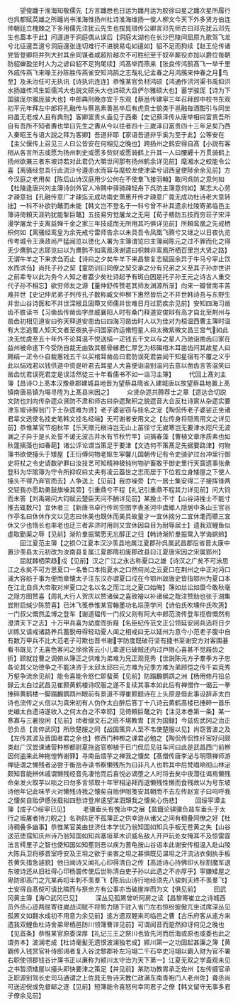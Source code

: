 <!-- { "loadSidebar": true } -->
　　望俊躔于淮海知敬儒先【方言躔厯也日运为躔月运为胶徐曰星之躔次星所履行也呉都赋英雄之所躔尚书淮海惟扬州杜诗淮海维扬一俊人栁文今天下外多贤方伯连帅朝廷立槐棘之下多用儒先注犹云先生也按晁错传公卿言邓先师古曰邓先犹云邓先生也葢本于此】问邅道于洞庭偶从误后【洞庭太湖也在长沙巴陵间屈原九歌驾飞龙兮北征邅吾道兮洞庭邅张连切难行不进貌易屯如邅如】貂不足而狗续【赵王伦传诸党皆登卿将并列大封其余同谋者咸超阶越次不可胜纪至于奴卒厮役亦加以爵位毎朝防貂蝉盈坐时人为之谚曰貂不足狗尾续】鸿髙举而燕来【张良传鸿鹄髙飞一举千里外戚传燕飞来喙王孙陈胜传燕雀安知鸿鹄之志哉礼记孟春之月鸿鴈来仲春之月鸟至】及未治任可无执讯【诗执讯连连】恭惟某官负材鸿硕【鸿通作洪河渠书禹抑洪水扬雄传鸿生钜儒鸿大也説文硕头大也诗硕大且俨尔雅硕大也】蓄学骏厐【诗为下国骏厐尔雅厐骏大也】中郎典刑晚亦宜于东观【蔡邕传建寜三年召拜郎中校书东观初平元年拜左中郎将孔融传与蔡邕素善邕卒后有虎贲士貌类于邕融毎酒酣引与同坐曰虽无老成人且有典刑】客卿富贵乆盍见于西秦【史记蔡泽传从唐举相曰富贵吾所自有吾所不知者夀也举曰先生之夀从今以往者四十三嵗泽曰富贵四十三年足矣乃西入秦昭王与语大説之拜为客卿】吾道非耶【家语吾道非乎奚为至于此】公等安在【主父偃传上召见三人曰公皆安在何相见之晚也】跨扬州之鹤安得自髙【小説有客相从各言所志或愿为扬州刺史或愿多赀财或愿骑鹤上升其一人曰腰纒十万贯骑鹤上扬州欲兼三者东坡诗若对此君仍大嚼世间那有扬州鹤余详见前】麾湘水之蛟能令公喜【离骚经忽吾行此流沙兮遵赤水而容与麾蛟龙使津梁兮诏西皇使陟余余见前】方今汉庭之老用矣【陈后山诗汉庭用少公何在不使羣飞接羽翰】敢问呉防之意何如【杜陵逢唐兴刘主簿诗剑外官人冷闗中驿骑疎轻舟下呉防主簿意何如】某志大心劳才疎意拙【孔融传意广才疎迄无成功南史萧惠开传才疎意广竟无成功杜诗老大意转拙】一科不补欲钓鼇而未能【韩文岂不登名于一科兮曾不补其遗余杜陵寄弟临邑主簿诗倚頼天涯钓犹能掣巨鼇】五技易穷觉屠龙之无用【荀子梧防五技而穷荘子宋泙漫学屠龙于支离益殚千金之家三年技成而无所用其巧俱详见前】所頼鸾凰之先戒栖枳何如【离骚经鸾皇为余先戒兮雷师告余以未具吾令凤凰飞腾兮又继之以日夜仇览传考城令王涣政尚严猛闻览以徳化人署为主簿谓览曰主簿闻陈元之过不罪而化之得无少鹰鹯之志耶览曰以为鹰鹯不如鸾鳯涣谢遣曰枳棘非鸾鳯所栖百里岂大贤之路】无谓牛羊之下来求刍而止【诗曰之夕矣牛羊下来昌黎复志赋固余异于牛马兮寜止饮水而求刍】尚托子孙之契【童防训曰同僚之契交承之分有兄弟之义至其子孙亦世讲之前辈专以此为务今人知之者葢少矣杜诗起予有斑白因是托子孙王元之诗古人重交代子孙不相忘】欲穷师友之源【董仲舒传赞老其师友渊源所渐】向来一瓣曾南丰苦难并世【史记仲尼弟子列传孔子数称臧文仲栁下惠然皆后之不并世韩诗吾与东野生并世山谷诗医和不并世深根且固蔕又师儒并世难日月过箭疾余见前】安知四海习凿齿不胜读书【习凿齿传凿齿字彦威襄阳人时有桑门释道安俊辩有高才自北至荆州与凿齿初相见道安曰弥天释道安凿齿曰四海习凿齿时人以为佳对为桓温西曹主簿时温有大志追蜀人知天文者至夜执手问国家祚运脩短星人曰太微紫微文昌三宫气如此决无忧虞至五十年外不论耳温不悦送绢一疋钱五千文以与之星人乃驰诣凿齿曰家在益州被命逺下今受防自裁无由致其骸骨縁君仁厚乞为标碣棺木耳凿齿问其故星人曰赐绢一疋令仆自裁惠钱五千以买棺耳凿齿曰君防误死君尝闻干知星宿有不覆之义乎此以绢戏君以钱供道中资是听君去耳星人大喜便诣温别温问去意以凿齿言答温笑曰凿齿忧君误死君定是误活然徒三十年看儒书不如一诣习主簿】
　　代回上髙刘主簿【昌诗○上髙本汉豫章郡建城县地晋为望蔡县隋省入建城唐以故望蔡县地置上髙镇南唐易镇为塲寻陞为上髙县宋因之】
　　众贤杂遝共腾荐士之章【遝达合切説文防也刘向传杂遝众贤防不肃和师古曰杂遝聚积之貌遝音大合反杜诗賔从杂遝实要津东坡诗醉翁门下士杂遝难为贤】老子婆娑窃与挂名之宠【陶侃传老子婆娑正坐诸君辈文选使名挂史笔韩文挂名经端】无可谢者安用文之【左传身将隠焉用文之详见前】恭惟某官节抱秋竿【乐天赠元稹诗岂无山上苖径寸无嵗寒岂无要津水咫尺无波澜之子异于是乆处誓不谖无波古井水有节秋竹竿】词摛春藻【曹植文章序质素也如秋蓬摛藻也如春葩】诸公评论谓当策足于要津【文选何不策髙足先据要路津】何物簿书欲使擡头于矮屋【王衍傅何物老妪生寜馨儿国朝传记有令史骑驴过台冲里行御史将杖之令史请数驴罪曰汝技艺可知精神极钝何物驴畜敢于御史里行天寳遗事张彖登科为华隂簿为守令所抑叹曰丈夫有凌云葢世之志而居于下位若立身矮屋之下使人擡头不得乃弃官而去】人争送上【见前】我亦噪旁【六一居士集安得二子接挥锋两交铓我亦愿助勇鼔旗噪其旁】引重鼎兮不程【礼记引重鼎不程其力详见前】问大钧而未答【刘禹锡问大钧赋云楚臣天问不酬详见前】某挽士不寸【山谷诗挽士不能寸推去辄数尺】宜休者三【新唐书卓行传司空图字表圣河中虞郷人隠居中条山王官谷作亭名曰休休作文以见志曰休美也既休而美具故量才一宜休揣分二宜休耄而聩三宜休又少也惰长也率老也迂三者非济时用则又宜休因自目为耐辱居士】遗我双鲤鱼似虚取勤渠之辱【见前】渐阶羣振鹭愿无忘醇正之归【韩诗渐阶羣振鹭入学诲螟蛉】
　　回江夏范主簿【之损○江夏本汉沙羡县地属江夏郡孙呉属武昌郡后省晋太康中置沙羡县太元初改为汝南县复属江夏郡隋初废郡改县曰江夏唐宋因之宋属郢州】
　　屈就棘栖荣趋戍【见前】汉之广江之永古称夏口之雄【诗汉之广矣不可泳思江之永矣不可方思夏口一名鲁口本指夏水之口然何尚之云夏口在荆州之中正对沔口浦大容舫于事为便而章懐太子注东汉亦谓夏口戍在今鄂州故唐史皆指鄂州为夏口本在江北自呉大帝取对岸夏口之名以名之而江北之夏口始晦】簿如丝讼如糜今敢秋毫之隠方图赞喜【周礼大行人贺庆以赞诸侯之喜致禬以补诸侯之烖注赞助也张于湖集尝附启缄少陈赞喜】已沐飞笺恭惟某官翰墨功名埙箎学问【诗伯氏吹壎仲氏吹箎】一门叔父慨然孟博之登车【谢道韫传一门叔父则有阿大中郎范滂传登车揽辔慨然有澄清天下之志】十万甲兵喜为幼度而折屐【名臣纪传范文正公领延安阅兵选将日夕训练又请戒诸路养兵蓄鋭毋得轻动夏人闻之相戒曰无以延州为意今小范老子腹中自有数万甲兵不比大范老子可欺也晋书谢字防度既破苻坚有捷书至谢安方对客围碁看书既见了无喜色客问之徐徐答云小儿辈遂已破贼还内过戸限心喜甚不觉屐齿之折】顾就铨曹之调俯从簿正之供难为弟难为兄正观竞秀【世説陈元方子羣季方子忠各论其父功徳争之不能决咨于太邱太邱曰元方难为兄季方难为弟顾恺之传千岩竞秀万壑争流余见前】能令喜能令怒伫即蜚英【见前】防蹋飜鹦鹉之洲【杨用修丹铅总録云太白过武昌见崔颢黄鹤楼诗叹服之遂不复续其事本如此后有禅僧作一偈云一拳捶碎黄鹤楼一脚蹋飜鹦鹉州眼前有景道不得崔颢题诗在上头原是借此事设辞非太白诗也流传之乆信以为真宋初有人伪作太白醉后答丁十八诗云黄鹤髙楼已捶碎一首乐史编太白遗诗遂收入之何太白之不幸耶】见倚頼巨鼇之钓【注见本巻第一条】某一寒寡与三暑投闲【见前】顷者缀文石之班不堪教胄【言为国録】今兹佐武冈之治正恐负丞【言倅武冈】所欣楚服之同【战国策异人至不韦使楚服以见】尚窃晋波之及【左传其波及晋国者君之余也】修西门种栁之课君必勉之【陶侃传侃性纤宻好问颇类赵广汉尝课诸营种栁都尉夏拖盗官栁植于已门侃后见驻车问曰此是武昌西门前栁因何盗来此种拖惶怖谢罪】寻南岳煨芋之禅我之懐矣【髙僧传唐李泌与明瓒禅师游禅徒谓之懒残者泌尝于衡岳寺读书察懒残所为曰非凡人也聆其中后梵唱响彻山林泌颇知音能辨休戚谓懒残经音先凄怆而后喜悦必谪堕之人时将去矣中夜濳往谒焉懒残命坐发火取芋以啖之曰勿多言领取十年宰相泌拜而退懒残性懒而食残故以为号东坡诗他年记此味芋火对懒残诗我之懐矣自贻伊阻笺安其朝而不去左传赵宣子曰呜呼我之懐矣自贻伊慼张载拟四愁诗登岸逺望涕泗頽我之懐矣心伤悲】
　　回绥寜谭主簿【成子○绥寜已见】
　　老骥垂头有愧治中之展【盐鐡论骐骥负盐车垂头于太行之坂屠者持刀睨之】名驹防足不孤簿正之供幸游从诸父之间有稠叠同僚之好【杜诗稠叠多幽事】恭惟某官美由世济仕本学优乃翁知国如知兵手板无苍黄之失【山谷送范徳孺知庆州诗乃翁知国如知兵塞垣草木识威名敌人开戸玩处女掩耳不及惊雷霆法言樗里子之智也使知国如知塟则吾以疾为蓍龟按山谷语本此谢安传桓温入赴山陵大陈兵卫将移晋室呼安及王坦之欲于坐害之坦之甚惧既见温坦之汗流沾衣倒执手板苍黄失措急遽貌】他日闻诗又闻礼心印得清白之传【髙适诗心持佛印乆标割魔军退东坡诗还从旧社得心印杨震传使后世称清白吏子孙以此遗之不亦厚乎】寜嫌矮屋之卑防即髙门之亢某再叨半刺不羡羣飞【陈后山诗行地经须先八骏刺天终不羡羣飞】士安得自髙傥可请比隣而与祭余方有公事亦当破崖岸而为文【俱见前】
　　回武冈黄主簿【海○武冈已见】
　　深丛见孤罴曾听阿房之读【昌黎寄崔立之诗城西员外丞心迹两屈寄往嵗战词赋不将势力随下驻入省门左右惊纷披傲兀坐试席深丛见孤罴文如翻水成初不用意为余见前】逺方遗双鲤来司临邑之曹【古乐府客从逺方来遗我双鲤鱼杜诗舍弟卑栖邑防川领簿曹详见前】可谓闻音而跫然抑讶何见之晚也【见首条】恭惟某官原委深厚【礼记三王之祭川也皆先河而后海或原也或委也此之谓务本】波澜老成【杜诗毫髪无遗恨波澜独老成】颍川第一之功固起甚廉之簿【黄霸传入钱赏官补侍郎谒者复入谷沈黎郡补左冯翊二千石卒史冯翊以霸入财为官不署右职使领郡钱谷计簿书正以亷称为颍川太守治为天下苐一】江夏无双之学盍观未见之书暂须矮屋以擡头即快要津之策足【并见前】某防功教胄承乏佐州【左传摄官承乏职源别驾长史司马通谓之上佐晁无咎诗天教仁政满东南青袍门人老州佐】聋丞尚可送迎傥或免督邮之逐【见前】短簿能令喜怒何幸同君子之僚【韩文留守无事多君子僚余见前】
